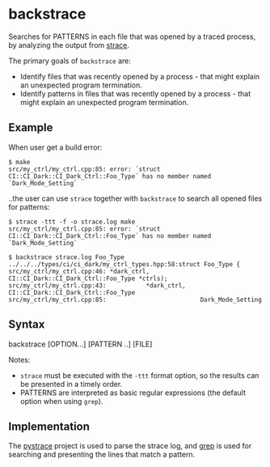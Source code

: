 # backstrace
Searches for PATTERNS in each file that was opened by a traced process, by analyzing the output from [strace](https://man7.org/linux/man-pages/man1/strace.1.html). 

The primary goals of `backstrace` are:
* Identify files that was recently opened by a process - that might explain an unexpected program termination.
* Identify patterns in files that was recently opened by a process - that might explain an unexpected program termination.

## Example

When user get a build error:
```
$ make
src/my_ctrl/my_ctrl.cpp:85: error: ´struct CI::CI_Dark::CI_Dark_Ctrl::Foo_Type´ has no member named `Dark_Mode_Setting`
```

..the user can use `strace` together with `backstrace` to search all opened files for patterns:

```
$ strace -ttt -f -o strace.log make
src/my_ctrl/my_ctrl.cpp:85: error: ´struct CI::CI_Dark::CI_Dark_Ctrl::Foo_Type´ has no member named `Dark_Mode_Setting`

$ backstrace strace.log Foo_Type
../../../types/ci/ci_dark/my_ctrl_types.hpp:58:struct Foo_Type {
src/my_ctrl/my_ctrl.cpp:46: *dark_ctrl, CI::CI_Dark::CI_Dark_Ctrl::Foo_Type *ctrls);
src/my_ctrl/my_ctrl.cpp:43:           *dark_ctrl, CI::CI_Dark::CI_Dark_Ctrl::Foo_Type
src/my_ctrl/my_ctrl.cpp:85:                          Dark_Mode_Setting
```

## Syntax
backstrace [OPTION...] [PATTERN ..] [FILE]

Notes:
* `strace` must be executed with the `-ttt` format option, so the results can be presented in a timely order.
* PATTERNS are interpreted as basic regular expressions (the default option when using `grep`).

## Implementation

The [pystrace](https://github.com/dirtyharrycallahan/pystrace) project is used to parse the strace log, and [grep](https://man7.org/linux/man-pages/man1/grep.1.html) is used for searching and presenting the lines that match a pattern.
